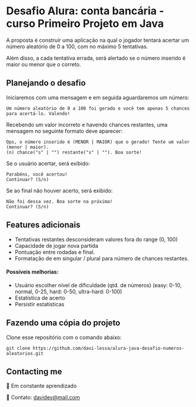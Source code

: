 
# Desafio Alura: conta bancária - curso Primeiro Projeto em Java

A proposta é construir uma aplicação na qual o jogador tentará acertar um número aleatório de 0 a 100, com no máximo 5 tentativas.

Além disso, a cada tentativa errada, será alertado se o número inserido é maior ou menor que o correto.

## Planejando o desafio


Iniciaremos com uma mensagem e em seguida aguardaremos um número:

```
Um número aleatório de 0 a 100 foi gerado e você tem apenas 5 chances para acertá-lo. Valendo!
```
Recebendo um valor incorreto e havendo chances restantes, uma mensagem no seguinte formato deve aparecer:
```
Ops, o número inserido é (MENOR | MAIOR) que o gerado! Tente um valor (menor | maior).
(n) chance("s" | "") restante("s" | ""). Boa sorte!
```
Se o usuário acertar, será exibido:
```
Parabéns, você acertou!
Continuar? (S/n)
```
Se ao final não houver acerto, será exibido:
```
Não foi dessa vez. Boa sorte na próxima!
Continuar? (S/n)
```

## Features adicionais
- Tentativas restantes desconsideram valores fora do range (0, 100)
- Capacidade de jogar nova partida
- Pontuação entre rodadas e final.
- Formatação de em singular / plural para número de chances restantes.

#### Possíveis melhorias:
- Usuário escolher nível de dificuldade (qtd. de números) (easy: 0-10, normal, 0-25, hard: 0-50, ultra-hard: 0-100)
- Estatística de acerto
- Persistir estatísticas
## Fazendo uma cópia do projeto

Clone esse repositório com o comando abaixo:
```
git clone https://github.com/davi-lessa/alura-java-desafio-numeros-aleatorios.git
```
## Contacting me

🧠 Em constante aprendizado

💬 Contato: davidev@mail.com